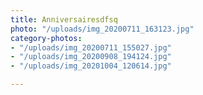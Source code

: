 ```yaml
---
title: Anniversairesdfsq
photo: "/uploads/img_20200711_163123.jpg"
category-photos:
- "/uploads/img_20200711_155027.jpg"
- "/uploads/img_20200908_194124.jpg"
- "/uploads/img_20201004_120614.jpg"

---
```

